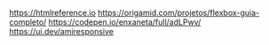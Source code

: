 https://htmlreference.io
https://origamid.com/projetos/flexbox-guia-completo/
https://codepen.io/enxaneta/full/adLPwv/
https://ui.dev/amiresponsive
